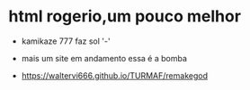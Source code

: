 # html rogerio,um pouco melhor 

- kamikaze 777 faz        sol '-'

- mais um site em andamento essa é a bomba

- https://waltervi666.github.io/TURMAF/remakegod
